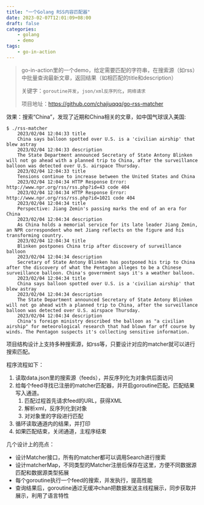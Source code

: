 ```yaml
---
title: "一个Golang RSS内容匹配器"
date: 2023-02-07T12:01:09+08:00
draft: false
categories:
    - golang
    - demo
tags:
    - go-in-action
---
```

> go-in-action里的一个demo，给定需要匹配的字符串，在搜索源（如rss）中批量查询最新文章，返回结果（如相匹配的title和description）
> 
> 关键字：`goroutine并发`，`json/xml反序列化`，`网络请求` 
> 
> 项目地址：https://github.com/chajiuqqq/go-rss-matcher

效果：搜索“China”，发现了近期和China相关的文章，如中国气球误入美国:

    $ ./rss-matcher
        2023/02/04 12:04:33 title
        China says balloon spotted over U.S. is a 'civilian airship' that blew astray
        2023/02/04 12:04:33 description
        The State Department announced Secretary of State Antony Blinken will not go ahead with a planned trip to China, after the surveillance balloon was detected over U.S. airspace Thursday.
        2023/02/04 12:04:33 title
        Tensions continue to increase between the United States and China
        2023/02/04 12:04:34 HTTP Response Error: http://www.npr.org/rss/rss.php?id=43 code 404
        2023/02/04 12:04:34 HTTP Response Error: http://www.npr.org/rss/rss.php?id=1021 code 404
        2023/02/04 12:04:34 title
        Perspective: Jiang Zemin's passing marks the end of an era for China
        2023/02/04 12:04:34 description
        As China holds a memorial service for its late leader Jiang Zemin, an NPR correspondent who met Jiang reflects on the figure and his transforming country.
        2023/02/04 12:04:34 title
        Blinken postpones China trip after discovery of surveillance balloon
        2023/02/04 12:04:34 description
        Secretary of State Antony Blinken has postponed his trip to China after the discovery of what the Pentagon alleges to be a Chinese surveillance balloon. China's government says it's a weather balloon.
        2023/02/04 12:04:34 title
        China says balloon spotted over U.S. is a 'civilian airship' that blew astray
        2023/02/04 12:04:34 description
        The State Department announced Secretary of State Antony Blinken will not go ahead with a planned trip to China, after the surveillance balloon was detected over U.S. airspace Thursday.
        2023/02/04 12:04:34 description
        China's foreign ministry described the balloon as "a civilian airship" for meteorological research that had blown far off course by winds. The Pentagon suspects it's collecting sensitive information.

项目结构设计上支持多种搜索源，如rss等，只要设计对应的matcher就可以进行搜索匹配。

程序流程如下：

1. 读取data.json里的搜索源（feeds），并反序列化为对象供后面访问
2. 给每个feed寻找已注册的matcher匹配器，并开启goroutine匹配。匹配结果写入通道。
   1. 匹配过程首先请求feed的URL，获得XML
   2. 解析xml，反序列化到对象
   3. 对对象里的字段进行匹配
3. 循环读取通道内的结果，并打印
4. 如果匹配结束，关闭通道，主程序结束

几个设计上的亮点：

- 设计Matcher接口，所有的matcher都可以调用Search进行搜索
- 设计matcherMap，不同类型的Matcher注册后保存在这里，方便不同数据源匹配和数据源类型拓展
- 每个goroutine执行一个feed的搜索，并发执行，提高性能
- 查询结果后，goroutine通过无缓冲chan把数据发送主线程展示，同步获取并展示，利用了语言特性